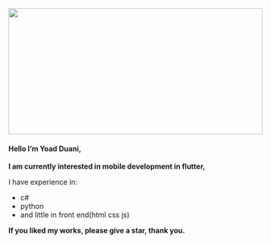 <p align="center">
  <img src="https://i.ibb.co/WsC5rfH/YOAD-DUANI.png" height="250" width="100%" />
</p>



#### Hello I’m Yoad Duani,

**I am currently interested in mobile development in flutter,**

I have experience in:
* c#
* python
* and little in front end(html css js)

**If you liked my works, please give a star, thank you.**

<!---
Yoad-Duani/Yoad-Duani is a ✨ special ✨ repository because its `README.md` (this file) appears on your GitHub profile.
You can click the Preview link to take a look at your changes.
--->
